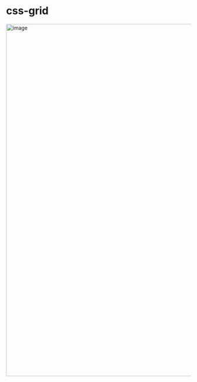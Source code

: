 # css-grid
<img width="959" alt="image" src="https://user-images.githubusercontent.com/126335732/232722255-4936aa56-d7c7-49d8-81e5-fe4e9441cfc0.png">
